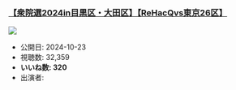 ### [【衆院選2024in目黒区・大田区】【ReHacQvs東京26区】](https://www.youtube.com/watch?v=XqfdzpXdqIE)
[![](https://img.youtube.com/vi/XqfdzpXdqIE/sddefault.jpg)](https://www.youtube.com/watch?v=XqfdzpXdqIE)
-   公開日: 2024-10-23
-   視聴数: 32,359
-   **いいね数: 320**
-   出演者: 
